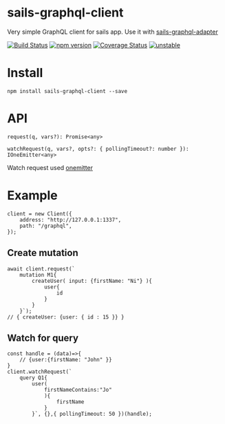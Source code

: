 # sails-graphql-client

Very simple GraphQL client for sails app. Use it with [sails-graphql-adapter](https://github.com/arvitaly/sails-graphql-adapter)

[![Build Status](https://travis-ci.org/arvitaly/sails-graphql-client.svg?branch=master)](https://travis-ci.org/arvitaly/sails-graphql-client)
[![npm version](https://badge.fury.io/js/sails-graphql-client.svg)](https://badge.fury.io/js/sails-graphql-client)
[![Coverage Status](https://coveralls.io/repos/github/arvitaly/sails-graphql-client/badge.svg?branch=master)](https://coveralls.io/github/arvitaly/sails-graphql-client?branch=master)
[![unstable](http://badges.github.io/stability-badges/dist/unstable.svg)](http://github.com/badges/stability-badges)

# Install

    npm install sails-graphql-client --save

# API

    request(q, vars?): Promise<any>

    watchRequest(q, vars?, opts?: { pollingTimeout?: number }): IOneEmitter<any>

Watch request used [onemitter](https://github.com/arvitaly/onemitter)

# Example

    client = new Client({
        address: "http://127.0.0.1:1337",
        path: "/graphql",
    });

## Create mutation

    await client.request(`
        mutation M1{ 
            createUser( input: {firstName: "Ni"} ){ 
                user{
                    id
                } 
            } 
        }`);
    // { createUser: {user: { id : 15 }} }

## Watch for query

    const handle = (data)=>{
        // {user:{firstName: "John" }}
    }
    client.watchRequest(`
        query Q1{ 
            user(
                firstNameContains:"Jo"
                ){ 
                    firstName 
                } 
            }`, {},{ pollingTimeout: 50 })(handle);



